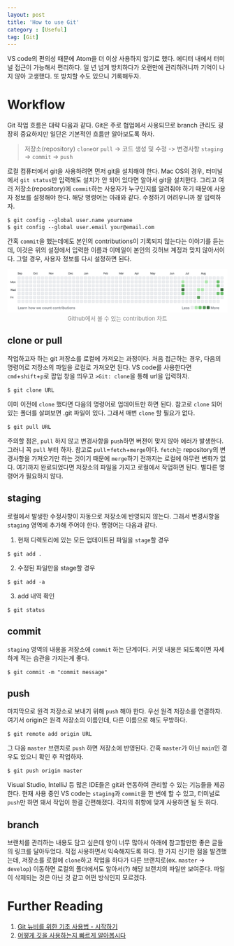 ```yaml
---
layout: post
title: 'How to use Git'
category : [Useful]
tag: [Git]
---
```


VS code의 편의성 때문에 Atom을 더 이상 사용하지 않기로 했다. 에디터 내에서 터미널 접근이 가능해서 편리하다. 일 년 넘게 방치하다가 오랜만에 관리하려니까 기억이 나지 않아 고생했다. 또 방치할 수도 있으니 기록해두자.


# Workflow
Git 작업 흐름은 대략 다음과 같다. Git은 주로 협업에서 사용되므로 branch 관리도 굉장히 중요하지만 일단은 기본적인 흐름만 알아보도록 하자.

> 저장소(repository) `clone`or `pull` -> 코드 생성 및 수정 -> 변경사항 `staging` -> `commit` -> `push`

로컬 컴퓨터에서 git을 사용하려면 먼저 git을 설치해야 한다. Mac OS의 경우, 터미널에서 `git status`만 입력해도 설치가 안 되어 있다면 알아서 git을 설치한다. 그리고 여러 저장소(repository)에 `commit`하는 사용자가 누구인지를 알려줘야 하기 때문에 사용자 정보를 설정해야 한다. 해당 명령어는 아래와 같다. 수정하기 어려우니까 잘 입력하자.

```
$ git config --global user.name yourname
$ git config --global user.email your@email.com
```

간혹 `commit`을 했는데에도 본인의 contributions이 기록되지 않는다는 이야기를 듣는데, 이것은 위의 설정에서 입력한 이름과 이메일이 본인의 깃허브 계정과 맞지 않아서이다. 그럴 경우, 사용자 정보를 다시 설정하면 된다.

<p align="center">
  <img width="600" src="/public/img/contributions.png">
  <font size="2" color="#808080"> Github에서 볼 수 있는 contribution 차트 </font>
</p>




## clone or pull
작업하고자 하는 git 저장소를 로컬에 가져오는 과정이다. 처음 접근하는 경우, 다음의 명령어로 저장소의 파일을 로컬로 가져오면 된다. VS code를 사용한다면 `cmd`+`shift`+`p`로 팝업 창을 띄우고 `>Git: clone`을 통해 url을 입력하자.

```terminal
$ git clone URL
```

이미 이전에 `clone` 했다면 다음의 명령어로 업데이트만 하면 된다. 참고로 `clone` 되어 있는 폴더를 살펴보면 .git 파일이 있다. 그래서 매번 `clone` 할 필요가 없다.

```terminal
$ git pull URL
```

주의할 점은, `pull` 하지 않고 변경사항을 `push`하면 버젼이 맞지 않아 에러가 발생한다. 그러니 꼭 `pull` 부터 하자. 참고로 `pull`=`fetch`+`merge`이다. `fetch`는 repository의 변경사항을 가져오기만 하는 것이기 때문에 `merge`하기 전까지는 로컬에 아무런 변화가 없다. 여기까지 완료되었다면 저장소의 파일을 가지고 로컬에서 작업하면 된다. 별다른 명령어가 필요하지 않다.


## staging
로컬에서 발생한 수정사항이 자동으로 저장소에 반영되지 않는다. 그래서 변경사항을 `staging` 영역에 추가해 주어야 한다. 명령어는 다음과 같다.

1. 현재 디렉토리에 있는 모든 업데이트된 파일을 `stage`할 경우
```terminal
$ git add .
```

2. 수정된 파일만을 stage할 경우
```terminal
$ git add -a
```

3. add 내역 확인
```terminal
$ git status
```

## commit
`staging` 영역의 내용을 저장소에 `commit` 하는 단계이다. 커밋 내용은 되도록이면 자세하게 적는 습관을 가지는게 좋다.

```terminal
$ git commit -m "commit message"
```

## push
마지막으로 원격 저장소로 보내기 위해 `push` 해야 한다. 우선 원격 저장소를 연결하자. 여기서 origin은 원격 저장소의 이름인데, 다른 이름으로 해도 무방하다.

```terminal
$ git remote add origin URL
```

그 다음 `master` 브랜치로 `push` 하면 저장소에 반영된다. 간혹 `master`가 아닌 `main`인 경우도 있으니 확인 후 작업하자.

```terminal
$ git push origin master
```

Visual Studio, IntelliJ 등 많은 IDE들은 git과 연동하여 관리할 수 있는 기능들을 제공한다. 현재 사용 중인 VS code는 `staging`과 `commit`을 한 번에 할 수 있고, 터미널로 `push`만 하면 돼서 작업이 한결 간편해졌다. 각자의 취향에 맞게 사용하면 될 듯 하다.

## branch
브랜치를 관리하는 내용도 담고 싶은데 양이 너무 많아서 아래에 참고할만한 좋은 글들의 링크를 달아두었다. 직접 사용하면서 익숙해지도록 하다. 한 가지 신기한 점을 발견했는데, 저장소를 로컬에 `clone`하고 작업을 하다가 다른 브랜치로(ex. `master` -> `develop`) 이동하면 로컬의 폴더에서도 알아서(?) 해당 브랜치의 파일만 보여준다. 파일이 삭제되는 것은 아닌 것 같고 어떤 방식인지 모르겠다.



# Further Reading

1. [Git 뉴비를 위한 기초 사용법 - 시작하기](https://evan-moon.github.io/2019/07/25/git-tutorial/)
2. [어떻게 깃을 사용하는지 빠르게 알아봅시다](https://github.com/KennethanCeyer/tutorial-git)